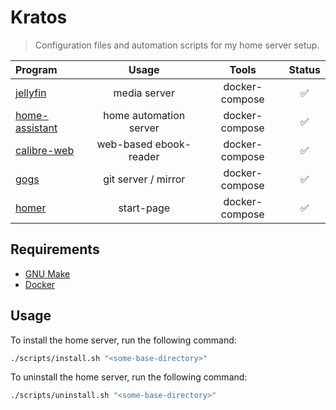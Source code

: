 # Kratos
> Configuration files and automation scripts for my home server setup.

| Program                                                    | Usage                              | Tools                      | Status |
| :--------------------------------------------------------- | :--------------------------------: | :------------------------: | :----: |
| [jellyfin](https://jellyfin.org/)                          | media server                       | docker-compose             | ✅ |
| [home-assistant](https://www.home-assistant.io/)           | home automation server             | docker-compose             | ✅ |
| [calibre-web](https://github.com/janeczku/calibre-web)     | web-based ebook-reader             | docker-compose             | ✅ |
| [gogs](https://gogs.io/)                                   | git server / mirror                | docker-compose             | ✅ |
| [homer](https://github.com/bastienwirtz/homer)             | start-page                         | docker-compose             | ✅ |

## Requirements

- [GNU Make](https://www.gnu.org/software/make/)
- [Docker](https://www.docker.com/#)

## Usage
To install the home server, run the following command:
```bash
./scripts/install.sh "<some-base-directory>"
```

To uninstall the home server, run the following command:
```bash
./scripts/uninstall.sh "<some-base-directory>"
```
